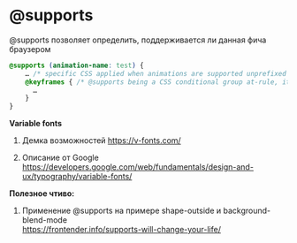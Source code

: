 # @supports

@supports позволяет определить, поддерживается ли данная фича браузером

```css
@supports (animation-name: test) {
    … /* specific CSS applied when animations are supported unprefixed */
    @keyframes { /* @supports being a CSS conditional group at-rule, it can includes other relevant at-rules */
      …
    }
}
```

**Variable fonts**

1. Демка возможностей
https://v-fonts.com/

2. Описание от Google
https://developers.google.com/web/fundamentals/design-and-ux/typography/variable-fonts/


**Полезное чтиво:**

1. Применение @supports на примере shape-outside и background-blend-mode  
  https://frontender.info/supports-will-change-your-life/ 